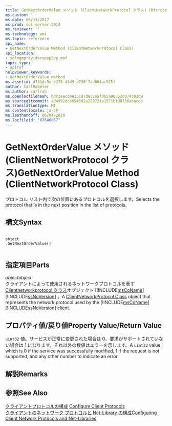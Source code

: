 ```yaml
---
title: GetNextOrderValue メソッド (ClientNetworkProtocol クラス) |Microsoft Docs
ms.custom: ''
ms.date: 06/13/2017
ms.prod: sql-server-2014
ms.reviewer: ''
ms.technology: wmi
ms.topic: reference
api_name:
- GetNextOrderValue Method (ClientNetworkProtocol Class)
api_location:
- sqlmgmproviderxpsp2up.mof
topic_type:
- apiref
helpviewer_keywords:
- GetNextOrderValue method
ms.assetid: d741dc5c-c225-43d9-a730-7ad664ac525f
author: CarlRabeler
ms.author: carlrab
ms.openlocfilehash: bdc3eecd9e151d7da32a5fd65a90552c0743b3d9
ms.sourcegitcommit: ad4d92dce894592a259721a1571b1d8736abacdb
ms.translationtype: MT
ms.contentlocale: ja-JP
ms.lasthandoff: 08/04/2020
ms.locfileid: "87646067"
---
```

# <a name="getnextordervalue-method-clientnetworkprotocol-class"></a><span data-ttu-id="910fb-102">GetNextOrderValue メソッド (ClientNetworkProtocol クラス)</span><span class="sxs-lookup"><span data-stu-id="910fb-102">GetNextOrderValue Method (ClientNetworkProtocol Class)</span></span>
  <span data-ttu-id="910fb-103">プロトコル リスト内で次の位置にあるプロトコルを選択します。</span><span class="sxs-lookup"><span data-stu-id="910fb-103">Selects the protocol that is in the next position in the list of protocols.</span></span>  
  
## <a name="syntax"></a><span data-ttu-id="910fb-104">構文</span><span class="sxs-lookup"><span data-stu-id="910fb-104">Syntax</span></span>  
  
```  
  
object  
.GetNextOrderValue()  
  
```  
  
## <a name="parts"></a><span data-ttu-id="910fb-105">指定項目</span><span class="sxs-lookup"><span data-stu-id="910fb-105">Parts</span></span>  
 <span data-ttu-id="910fb-106">*object*</span><span class="sxs-lookup"><span data-stu-id="910fb-106">*object*</span></span>  
 <span data-ttu-id="910fb-107">クライアントによって使用されるネットワークプロトコルを表す[Clientnetworkprotocol クラス](clientnetworkprotocol-class.md)オブジェクト [!INCLUDE[msCoName](../../../includes/msconame-md.md)] [!INCLUDE[ssNoVersion](../../../includes/ssnoversion-md.md)] 。</span><span class="sxs-lookup"><span data-stu-id="910fb-107">A [ClientNetworkProtocol Class](clientnetworkprotocol-class.md) object that represents the network protocol used by the [!INCLUDE[msCoName](../../../includes/msconame-md.md)] [!INCLUDE[ssNoVersion](../../../includes/ssnoversion-md.md)] client.</span></span>  
  
## <a name="property-valuereturn-value"></a><span data-ttu-id="910fb-108">プロパティ値/戻り値</span><span class="sxs-lookup"><span data-stu-id="910fb-108">Property Value/Return Value</span></span>  
 <span data-ttu-id="910fb-109">`uint32` 値。サービスが正常に変更された場合は 0、要求がサポートされていない場合は 1 になります。それ以外の数値はエラーを示します。</span><span class="sxs-lookup"><span data-stu-id="910fb-109">A `uint32` value, which is 0 if the service was successfully modified, 1 if the request is not supported, and any other number to indicate an error.</span></span>  
  
## <a name="remarks"></a><span data-ttu-id="910fb-110">解説</span><span class="sxs-lookup"><span data-stu-id="910fb-110">Remarks</span></span>  
  
## <a name="see-also"></a><span data-ttu-id="910fb-111">参照</span><span class="sxs-lookup"><span data-stu-id="910fb-111">See Also</span></span>  
 <span data-ttu-id="910fb-112">[クライアントプロトコルの構成](https://technet.microsoft.com/library/ms181035.aspx) </span><span class="sxs-lookup"><span data-stu-id="910fb-112">[Configure Client Protocols](https://technet.microsoft.com/library/ms181035.aspx) </span></span>  
 [<span data-ttu-id="910fb-113">クライアントのネットワーク プロトコルと Net-Library の構成</span><span class="sxs-lookup"><span data-stu-id="910fb-113">Configuring Client Network Protocols and Net-Libraries</span></span>](https://technet.microsoft.com/library/ms181035.aspx)  
  
  
